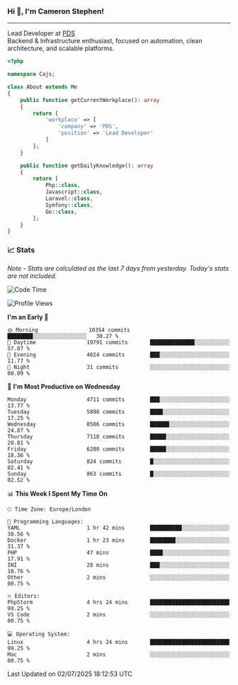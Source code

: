 ### Hi 👋, I'm Cameron Stephen!

---

Lead Developer at [PDS](https://prindatasolutions.co.uk)  
Backend & Infrastructure enthusiast, focused on automation, clean architecture, and scalable platforms.


```php
<?php

namespace Cajs;

class About extends Me
{
    public function getCurrentWorkplace(): array
    {
        return [
            'workplace' => [
                'company' => 'PDS',
                'position' => 'Lead Developer'
            ]
        ];
    }

    public function getDailyKnowledge(): array
    {
        return [
            Php::class,
            Javascript::class,
            Laravel::class,
            Symfony::class,
            Go::class,
        ];
    }
}
```

### 📈 Stats
<p><em>Note - Stats are calculated as the last 7 days from yesterday. Today's stats are not included.</em></p>


<!--START_SECTION:waka-->
![Code Time](http://img.shields.io/badge/Code%20Time-4%2C548%20hrs-blue)

![Profile Views](http://img.shields.io/badge/Profile%20Views-0-blue)

**I'm an Early 🐤** 

```text
🌞 Morning                10354 commits       ████████░░░░░░░░░░░░░░░░░   30.27 % 
🌆 Daytime                19791 commits       ██████████████░░░░░░░░░░░   57.87 % 
🌃 Evening                4024 commits        ███░░░░░░░░░░░░░░░░░░░░░░   11.77 % 
🌙 Night                  31 commits          ░░░░░░░░░░░░░░░░░░░░░░░░░   00.09 % 
```
📅 **I'm Most Productive on Wednesday** 

```text
Monday                   4711 commits        ███░░░░░░░░░░░░░░░░░░░░░░   13.77 % 
Tuesday                  5898 commits        ████░░░░░░░░░░░░░░░░░░░░░   17.25 % 
Wednesday                8506 commits        ██████░░░░░░░░░░░░░░░░░░░   24.87 % 
Thursday                 7118 commits        █████░░░░░░░░░░░░░░░░░░░░   20.81 % 
Friday                   6280 commits        █████░░░░░░░░░░░░░░░░░░░░   18.36 % 
Saturday                 824 commits         █░░░░░░░░░░░░░░░░░░░░░░░░   02.41 % 
Sunday                   863 commits         █░░░░░░░░░░░░░░░░░░░░░░░░   02.52 % 
```


📊 **This Week I Spent My Time On** 

```text
🕑︎ Time Zone: Europe/London

💬 Programming Languages: 
YAML                     1 hr 42 mins        ██████████░░░░░░░░░░░░░░░   38.56 % 
Docker                   1 hr 23 mins        ████████░░░░░░░░░░░░░░░░░   31.37 % 
PHP                      47 mins             ████░░░░░░░░░░░░░░░░░░░░░   17.91 % 
INI                      28 mins             ███░░░░░░░░░░░░░░░░░░░░░░   10.76 % 
Other                    2 mins              ░░░░░░░░░░░░░░░░░░░░░░░░░   00.75 % 

🔥 Editors: 
PhpStorm                 4 hrs 24 mins       █████████████████████████   99.25 % 
VS Code                  2 mins              ░░░░░░░░░░░░░░░░░░░░░░░░░   00.75 % 

💻 Operating System: 
Linux                    4 hrs 24 mins       █████████████████████████   99.25 % 
Mac                      2 mins              ░░░░░░░░░░░░░░░░░░░░░░░░░   00.75 % 
```


 Last Updated on 02/07/2025 18:12:53 UTC
<!--END_SECTION:waka-->
